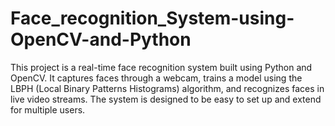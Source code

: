 # Face_recognition_System-using-OpenCV-and-Python
This project is a real-time face recognition system built using Python and OpenCV. It captures faces through a webcam, trains a model using the LBPH (Local Binary Patterns Histograms) algorithm, and recognizes faces in live video streams. The system is designed to be easy to set up and extend for multiple users. 
